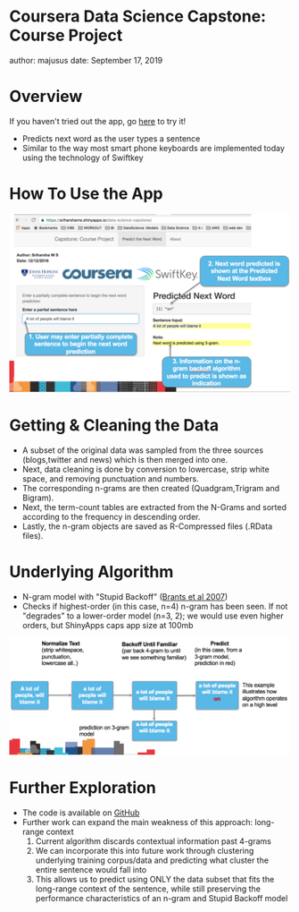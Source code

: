 Coursera Data Science Capstone: Course Project
========================================================
author: majusus
date: September 17, 2019

Overview
========================================================

If you haven't tried out the app, go [here](https://majusus-datascience.shinyapps.io/nextWordPredict/) to try it!

- Predicts next word as the user types a sentence
- Similar to the way most smart phone keyboards are implemented today using the technology of Swiftkey

How To Use the App
========================================================

![Instructions](./www/app.png)


Getting & Cleaning the Data
========================================================

- A subset of the original data was sampled from the three sources (blogs,twitter and news) which is then merged into one.
- Next, data cleaning is done by conversion to lowercase, strip white space, and removing punctuation and numbers.
- The corresponding n-grams are then created (Quadgram,Trigram and Bigram).
- Next, the term-count tables are extracted from the N-Grams and sorted according to the frequency in descending order.
- Lastly, the n-gram objects are saved as R-Compressed files (.RData files).

Underlying Algorithm
========================================================

- N-gram model with "Stupid Backoff" ([Brants et al 2007](http://www.cs.columbia.edu/~smaskey/CS6998-0412/supportmaterial/langmodel_mapreduce.pdf))
- Checks if highest-order (in this case, n=4) n-gram has been seen. If not "degrades" to a lower-order model (n=3, 2); we would use even higher orders, but ShinyApps caps app size at 100mb

<div style="align:top"><img src="./www/algo-flow.png" alt="algorithm flow" /></div>


Further Exploration
========================================================

- The code is available on [GitHub](https://github.com/majusus/datasciencecoursera/tree/master/DataScience/Course%2010/Capstone/Final)
- Further work can expand the main weakness of this approach: long-range context
    1. Current algorithm discards contextual information past 4-grams
    2. We can incorporate this into future work through clustering underlying training corpus/data and predicting what cluster the entire sentence would fall into
    3. This allows us to predict using ONLY the data subset that fits the long-range context of the sentence, while still preserving the performance characteristics of an n-gram and Stupid Backoff model
